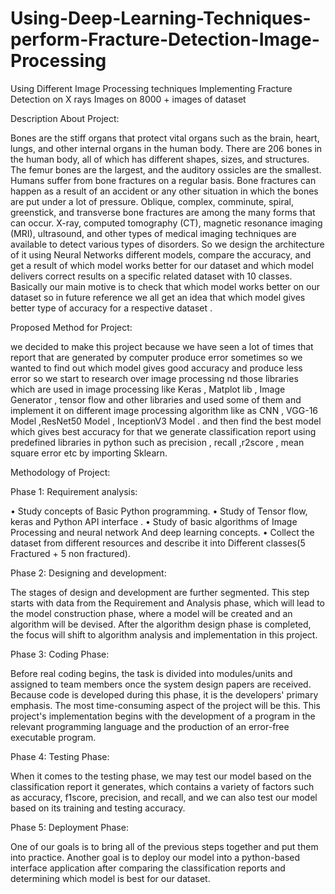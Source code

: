 # Using-Deep-Learning-Techniques-perform-Fracture-Detection-Image-Processing
Using Different Image Processing techniques Implementing Fracture Detection on X rays Images on 8000 + images of dataset

Description About Project: 

Bones are the stiff organs that protect vital organs such as the brain, heart, lungs, and other internal organs in the human body. There are 206 bones in the human body, all of which has different shapes, sizes, and structures. The femur bones are the largest, and the auditory ossicles are the smallest. Humans suffer from bone fractures on a regular basis. Bone fractures can happen as a result of an accident or any other situation in which the bones are put under a lot of pressure. Oblique, complex, comminute, spiral, greenstick, and transverse bone fractures are among the many forms that can occur. X-ray, computed tomography (CT), magnetic resonance imaging (MRI), ultrasound, and other types of medical imaging techniques are available to detect various types of disorders.
So we design the architecture of it using Neural Networks different models, compare the accuracy, and get a result of which model works better for our dataset and which model delivers correct results on a specific related dataset with 10 classes.
Basically our main motive is to check that which model works better on our dataset so in future reference we all get an idea that which model gives better type of accuracy for a respective dataset .


Proposed Method for Project: 

we decided to make this project because we have seen a lot of times that report that are generated by computer produce error sometimes so we wanted to find out which model gives good accuracy and produce less error so we start to research over image processing nd those libraries which are used in image processing like Keras , Matplot lib , Image Generator , tensor flow and other libraries and used some of them and implement it on different image processing algorithm like as CNN , VGG-16 Model ,ResNet50 Model , InceptionV3 Model . and then find the best model which gives best accuracy for that we generate classification report using predefined libraries in python such as precision , recall ,r2score , mean square error etc by importing Sklearn.


Methodology of Project: 

Phase 1: Requirement analysis:


•	Study concepts of Basic Python programming.
•	Study of Tensor flow, keras and Python API interface .
•	Study of basic algorithms of Image Processing and neural network     And  deep learning concepts.
•	Collect the dataset from different resources and describe it into   Different classes(5 Fractured + 5 non fractured).


Phase 2: Designing and development:

The stages of design and development are further segmented.
This step starts with data from the Requirement and Analysis phase, which will lead to the model construction phase, where a model will be created and an algorithm will be devised.
After the algorithm design phase is completed, the focus will shift to algorithm analysis and implementation in this project.


Phase 3: Coding Phase:

Before real coding begins, the task is divided into modules/units and assigned to team members once the system design papers are received. Because code is developed during this phase, it is the developers' primary emphasis. The most time-consuming aspect of the project will be this.
This project's implementation begins with the development of a program in the relevant programming language and the production of an error-free executable program.

Phase 4: Testing Phase:

When it comes to the testing phase, we may test our model based on the classification report it generates, which contains a variety of factors such as accuracy, f1score, precision, and recall, and we can also test our model based on its training and testing accuracy.


 
Phase 5: Deployment Phase:


One of our goals is to bring all of the previous steps together and put them into practice. Another goal is to deploy our model into a python-based interface application after comparing the classification reports and determining which model is best for our dataset.

